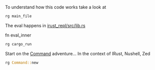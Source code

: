 
To understand how this code works take a look at

```rust
rg main_file
```

The eval happens in [irust_repl/src/lib.rs](https://github.com/sigmaSd/IRust/blob/master/crates/irust_repl/src/lib.rs)

fn eval_inner

```rust
rg cargo_run
```

Start on the [Command](https://doc.rust-lang.org/std/process/struct.Command.html) adventure...  In the context of IRust, Nushell, Zed

```rust
rg Command::new
```
